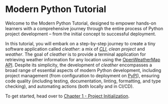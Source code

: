 # Modern Python Tutorial

Welcome to the Modern Python Tutorial, designed to empower hands-on learners with a comprehensive journey through the entire process of Python project development – from the initial concept to successful deployment.

In this tutorial, you will embark on a step-by-step journey to create a tiny software application called *cleather*: a mix of [*CLI*](https://en.wikipedia.org/wiki/Command-line_interface), *clean project* and *weather*.
The goal of *cleather* is to provide a terminal application for retrieving weather information for any location using the [OpenWeatherMap API](https://openweathermap.org/api).
Despite its simplicity, the development of *cleather* encompasses a broad range of essential aspects of modern Python development, including project management (from configuration to deployment on [PyPI](https://pypi.org/)), ensuring code quality (including testing, documentation, linting, formatting, and type checking), and automating actions (both locally and in CI/CD).

To get started, head over to [Chapter 1 - Project Initialization](project-initialization/README.md).
